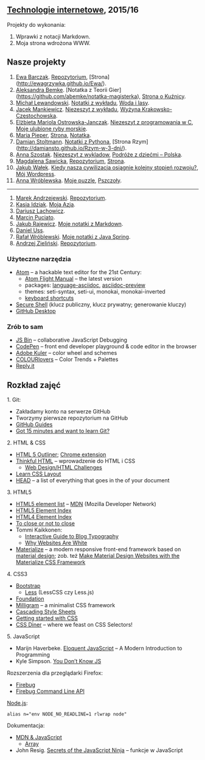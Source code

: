 ##  [Technologie internetowe](ug.geojson), 2015/16

Projekty do wykonania:

1. Wprawki z notacji Markdown.
1. Moja strona wdrożona WWW.


## Nasze projekty

1. [Ewa Barczak](https://github.com/ewagrzywka). [Repozytorium](https://github.com/ewagrzywka/eco), [Strona] (http://ewagrzywka.github.io/Ewa/).
1. [Aleksandra Bemke](https://github.com/abemke). [Notatka z Teorii Gier] (https://github.com/abemke/notatka-magisterka), [Strona o Kuźnicy](http://abemke.github.io/strona-www-ku-nica/).
1. [Michał Lewandowski](https://github.com/lewand16). [Notatki z wykładu](https://github.com/lewand16/TI2016), [Woda i lasy](http://lewand16.github.io/TI2016).
1. [Jacek Mankiewicz](http://github.com/JacekMMC/). [Niezeszyt z wykładu](https://github.com/JacekMMC/zadanie-1), [Wyżyna Krakowsko-Częstochowska](http://jacekmmc.github.io/wyzyna-).
1. [Elżbieta Mariola Ostrowska-Janczak](https://github.com/eleczka). [Niezeszyt z programowania w C](https://github.com/eleczka/MojeNotatkiZJezykaC), [Moje ulubione ryby morskie](http://eleczka.github.io).
1. [Maria Pieper](https://github.com/borowianka), [Strona](http://borowianka.github.io/strona/), [Notatka](https://github.com/borowianka/notatka).
1. [Damian Stoltmann](https://github.com/damiansto). [Notatki z Pythona](https://github.com/damiansto/Notatki-z-Zadania-w-Python-), [Strona Rzym] (http://damiansto.github.io/Rzym-w-3-dni/).
1.  [Anna Szostak](https://github.com/aniamaria). [Niezeszyt z wykladow](https://github.com/aniamaria/Notatki_z_wykladow), [Podróże z dziećmi – Polska](http://aniamaria.github.io/aniamaria/).
1. [Magdalena Sawicka](https://github.com/msawicka), [Repozytorium](https://github.com/msawicka/Repozytorium), [Strona](http://msawicka.github.io/Repozytorium/wizytowka/).
1. [Jakub Wałek](https://github.com/qbaw). [Kiedy nasza cywilizacja osiągnie kolejny stopień rozwoju?](https://github.com/qbaw/projekty), [Mój Wordpress](http://qbaw.github.io/Wordpress--moje-projekty).
1. [Anna Wróblewska](https://github.com/aniawr). [Moje puzzle](https://github.com/aniawr/o-puzzlach), [Pszczoły](http://aniawr.github.io/pszczoly/).

----

1. [Marek Andrzejewski](https://github.com/marekug). [Repozytorium](https://github.com/marekug/Jezyki-programowania-06.03).
1. [Kasia Idziak](https://github.com/idzionek). [Moja Azja](http://idzionek.github.io/Moja-Azja/).
1. [Dariusz Lachowicz](https://github.com/Alphacentauri01).
1. [Marcin Puciato](https://github.com/mpuciato).
1. [Jakub Rajewicz](http://szewa5.github.io/moje-projekt/). [Moje notatki z Markdown](https://github.com/szewa5/notatki).
1. [Daniel Uss](https://github.com/danieluss476).
1. [Rafał Wróblewski](https://elektroitmatyk.github.io/ti-2016/). [Moje notatki z Java Spring](https://github.com/ElektroITmatyk/ti-2016/tree/master).
1. [Andrzej Zieliński](https://github.com/azet20). [Repozytorium](https://github.com/azet2/repozytorium).


<!--
Linki do projektów na zaliczenie wpisujemy w jednym wierszu według wzoru:

    1. [Nazwisko, Imię](link do strony na github.io lub firebaseapp.com), [Moje notatki z …](link do repo z notatkami).

1. [Włodek Bzyl](https://bayesian.firebaseapp.com), [Projekty](https://github.com/h5c3j/project-template).
-->

### Użyteczne narzędzia

- [Atom](https://atom.io) – a hackable text editor for the 21st Century:
  - [Atom Flight Manual](https://atom.io/docs/latest/) – the latest version
  - packages: [language-asciidoc](https://atom.io/packages/language-asciidoc),
    [asciidoc-preview](https://atom.io/packages/asciidoc-preview)
  - themes: seti-syntax, seti-ui, monokai, monokai-inverted
  - [keyboard shortcuts](https://github.com/nwinkler/atom-keyboard-shortcuts)
- [Secure Shell](http://en.wikipedia.org/wiki/Secure_Shell)
  (klucz publiczny, klucz prywatny; generowanie kluczy)
- [GitHub Desktop](http://windows.github.com/)


### Zrób to sam

- [JS Bin](http://jsbin.com/) – collaborative JavaScript Debugging
- [CodePen](http://codepen.io/) – front end developer playground & code editor in the browser
- [Adobe Kuler](https://kuler.adobe.com/create/color-wheel/) – color wheel and schemes
- [COLOURlovers](http://www.colourlovers.com) – Color Trends + Palettes
- [Reply.it](http://repl.it/languages/JavaScript)


## Rozkład zajęć

1\. Git:

- Zakładamy konto na serwerze GitHub
- Tworzymy pierwsze repozytorium na GitHub
- [GitHub Guides](https://guides.github.com/)
- [Got 15 minutes and want to learn Git?](http://try.github.io/levels/1/challenges/1)

2\. HTML & CSS

- [HTML 5 Outliner](https://gsnedders.html5.org/outliner/);
  [Chrome extension](https://chrome.google.com/webstore/detail/html5-outliner/afoibpobokebhgfnknfndkgemglggomo)
- [Thinkful HTML](https://github.com/mjhea0/thinkful-html) –
  wprowadzenie do HTML i CSS
  - [Web Design/HTML Challenges](http://en.wikiversity.org/wiki/Web_Design/HTML_Challenges)
- [Learn CSS Layout](http://learnlayout.com/)
- [HEAD](https://github.com/joshbuchea/HEAD) –
  a list of everything that goes in the <head> of your document

3\. HTML5

- [HTML5 element list](https://developer.mozilla.org/en-US/docs/Web/Guide/HTML/HTML5/HTML5_element_list) –
  [MDN](https://developer.mozilla.org/pl/) (Mozilla Developer Network)
- [HTML5 Element Index](http://html5doctor.com/element-index/)
- [HTML4 Element Index](http://www.w3.org/TR/html4/index/elements.html)
- [To close or not to close](http://www.colorglare.com/2014/02/03/to-close-or-not-to-close.html)
- Tommi Kaikkonen:
  * [Interactive Guide to Blog Typography](http://www.kaikkonendesign.fi/typography/)
  * [Why Websites Are White](http://www.kaikkonendesign.fi/why-websites-are-white/)
- [Materialize](http://materializecss.com) –
  a modern responsive front-end framework based on
  [material design](http://www.google.com/design/spec/material-design/introduction.html);
  zob. też [Make Material Design Websites with the Materialize CSS Framework](https://scotch.io/tutorials/make-material-design-websites-with-the-materialize-css-framework)

4\. CSS3

- [Bootstrap](http://getbootstrap.com)
  - [Less](http://lesscss.org) (LessCSS czy Less.js)
- [Foundation](http://foundation.zurb.com)
- [Milligram](http://milligram.github.io/) – a minimalist CSS framework
- [Cascading Style Sheets](http://www.w3.org/Style/CSS/)
- [Getting started with CSS](https://developer.mozilla.org/en-US/docs/Web/Guide/CSS/Getting_started)
- [CSS Diner](http://flukeout.github.io/) – where we feast on CSS Selectors!

5\. JavaScript

- Marijn Haverbeke. [Eloquent JavaScript](http://eloquentjavascript.net/) –
  A Modern Introduction to Programming
- Kyle Simpson. [You Don’t Know JS](https://github.com/getify/You-Dont-Know-JS)

Rozszerzenia dla przeglądarki Firefox:

  - [Firebug](https://addons.mozilla.org/en-US/firefox/addon/firebug/)
  - [Firebug Command Line API](https://getfirebug.com/wiki/index.php/Command_Line_API)

[Node.js](http://nodejs.org/):
```console
alias n="env NODE_NO_READLINE=1 rlwrap node"
```

Dokumentacja:

- [MDN & JavaScript](https://developer.mozilla.org/en-US/docs/Web/JavaScript)
  - [Array](https://developer.mozilla.org/en-US/docs/Web/JavaScript/Reference/Global_Objects/Array)
- John Resig.
  [Secrets of the JavaScript Ninja](http://ejohn.org/apps/learn/) – funkcje w JavaScript
